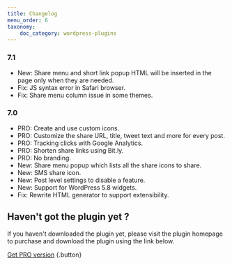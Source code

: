 ```yaml
---
title: Changelog
menu_order: 6
taxonomy:
    doc_category: wordpress-plugins
---
```


### 7.1
* New: Share menu and short link popup HTML will be inserted in the page only when they are needed.
* Fix: JS syntax error in Safari browser.
* Fix: Share menu column issue in some themes.

### 7.0

* PRO: Create and use custom icons.
* PRO: Customize the share URL, title, tweet text and more for every post.
* PRO: Tracking clicks with Google Analytics.
* PRO: Shorten share links using Bit.ly.
* PRO: No branding.
* New: Share menu popup which lists all the share icons to share.
* New: SMS share icon.
* New: Post level settings to disable a feature.
* New: Support for WordPress 5.8 widgets.
* Fix: Rewrite HTML generator to support extensibility.


## Haven't got the plugin yet ?

If you haven't downloaded the plugin yet, please visit the plugin homepage to purchase and download the plugin using the link below.

[Get PRO version](/wordpress-plugins/wp-socializer/) {.button}